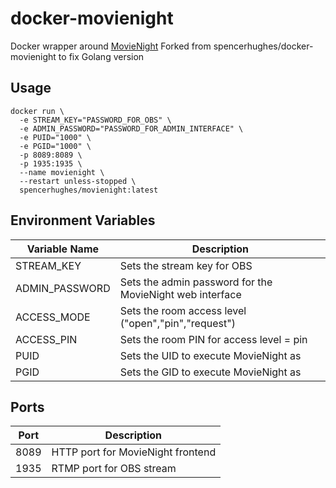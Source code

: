 # docker-movienight
Docker wrapper around [MovieNight](https://github.com/zorchenhimer/MovieNight)
Forked from spencerhughes/docker-movienight to fix Golang version
## Usage
```
docker run \
  -e STREAM_KEY="PASSWORD_FOR_OBS" \
  -e ADMIN_PASSWORD="PASSWORD_FOR_ADMIN_INTERFACE" \
  -e PUID="1000" \
  -e PGID="1000" \
  -p 8089:8089 \
  -p 1935:1935 \
  --name movienight \
  --restart unless-stopped \
  spencerhughes/movienight:latest
```
## Environment Variables
| Variable Name | Description |
| --- | --- |
| STREAM\_KEY | Sets the stream key for OBS |
| ADMIN\_PASSWORD | Sets the admin password for the MovieNight web interface |
| ACCESS\_MODE | Sets the room access level ("open","pin","request") |
| ACCESS\_PIN | Sets the room PIN for access level = pin |
| PUID | Sets the UID to execute MovieNight as |
| PGID | Sets the GID to execute MovieNight as |

## Ports
| Port | Description |
| --- | --- |
| 8089 | HTTP port for MovieNight frontend |
| 1935 | RTMP port for OBS stream |

